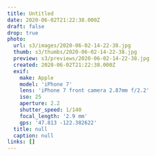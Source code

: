 ```yaml
---
title: Untitled
date: 2020-06-02T21:22:38.000Z
draft: false
drop: true
photo:
  url: s3/images/2020-06-02-14-22-38.jpg
  thumb: s3/thumbs/2020-06-02-14-22-38.jpg
  preview: s3/previews/2020-06-02-14-22-38.jpg
  created: 2020-06-02T21:22:38.000Z
  exif:
    make: Apple
    model: 'iPhone 7'
    lens: 'iPhone 7 front camera 2.87mm f/2.2'
    iso: 25
    aperture: 2.2
    shutter_speed: 1/140
    focal_length: '2.9 mm'
    gps: '47.813 -122.382622'
  title: null
  caption: null
links: []
---
```


